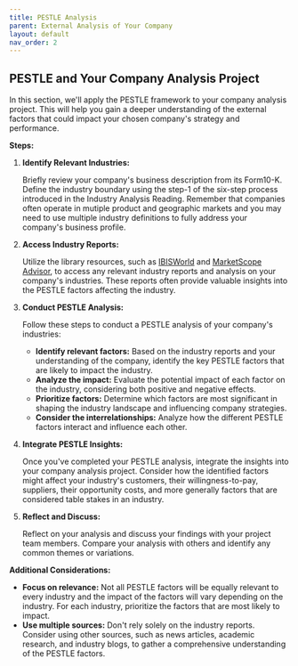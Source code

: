 ```yaml
---
title: PESTLE Analysis
parent: External Analysis of Your Company
layout: default
nav_order: 2
---
```

## PESTLE and Your Company Analysis Project

In this section, we'll apply the PESTLE framework to your company analysis project. This will help you gain a deeper understanding of the external factors that could impact your chosen company's strategy and performance.

**Steps:**

1.  **Identify Relevant Industries:**

    Briefly review your company's business description from its Form10-K. Define the industry boundary using the step-1 of the six-step process introduced in the Industry Analysis Reading. Remember that companies often operate in mutiple product and geographic markets and you may need to use multiple industry definitions to fully address your company's business profile.

2.  **Access Industry Reports:**

    Utilize the library resources, such as [IBISWorld](http://pitt.idm.oclc.org/login?url=https://my-ibisworld-com.pitt.idm.oclc.org/) and [MarketScope Advisor](http://pitt.idm.oclc.org/login?url=https://advisor.marketscope.com), to access any relevant industry reports and analysis on your company's industries. These reports often provide valuable insights into the PESTLE factors affecting the industry. 
    


3.  **Conduct PESTLE Analysis:**

    Follow these steps to conduct a PESTLE analysis of your company's industries:

    *   **Identify relevant factors:** Based on the industry reports and your understanding of the company, identify the key PESTLE factors that are likely to impact the industry.
    *   **Analyze the impact:** Evaluate the potential impact of each factor on the industry, considering both positive and negative effects.
    *   **Prioritize factors:** Determine which factors are most significant in shaping the industry landscape and influencing company strategies.
    *   **Consider the interrelationships:** Analyze how the different PESTLE factors interact and influence each other.

4.  **Integrate PESTLE Insights:**

    Once you've completed your PESTLE analysis, integrate the insights into your company analysis project. Consider how the identified factors might affect your industry's customers, their willingness-to-pay, suppliers, their opportunity costs, and more generally factors that are considered table stakes in an industry.

5.  **Reflect and Discuss:**

    Reflect on your analysis and discuss your findings with your project team members. Compare your analysis with others and identify any common themes or variations.

**Additional Considerations:**

*   **Focus on relevance:** Not all PESTLE factors will be equally relevant to every industry and the impact of the factors will vary depending on the industry. For each industry,  prioritize the factors that are most likely to impact. 
*   **Use multiple sources:** Don't rely solely on the industry reports. Consider using other sources, such as news articles, academic research, and industry blogs, to gather a comprehensive understanding of the PESTLE factors.
